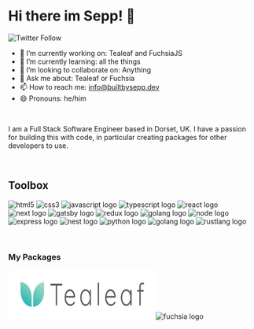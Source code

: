 # Hi there im Sepp! 👋
![Twitter Follow](https://img.shields.io/twitter/follow/phl3bas)

- 🔭 I’m currently working on: Tealeaf and FuchsiaJS 
- 🌱 I’m currently learning: all the things
- 👯 I’m looking to collaborate on: Anything
- 💬 Ask me about: Tealeaf or Fuchsia
- 📫 How to reach me: info@builtbysepp.dev
- 😄 Pronouns: he/him


<br/>

I am a Full Stack Software Engineer based in Dorset, UK. I have a passion for building this with code, in particular creating packages for other developers to use.

<br/>

## Toolbox

<img src="https://cdn.worldvectorlogo.com/logos/html5.svg" alt="html5" height="50" width="50" /> <img src="https://cdn.worldvectorlogo.com/logos/css-5.svg" alt="css3" height="50" width="50" /> <img src="https://cdn.worldvectorlogo.com/logos/logo-javascript.svg" alt="javascript logo" height="50" width="50" /> <img src="https://cdn.worldvectorlogo.com/logos/typescript.svg" alt="typescript logo" height="50" width="50" /> <img src="https://cdn.worldvectorlogo.com/logos/react-2.svg" alt="react logo" height="50" width="50" /> <img src="https://cdn.worldvectorlogo.com/logos/next-js.svg" alt="next logo" height="50" width="50" /> <img src="https://cdn.worldvectorlogo.com/logos/gatsby.svg" alt="gatsby logo" height="50" width="50" /> <img src="https://cdn.worldvectorlogo.com/logos/redux.svg" alt="redux logo" height="50" width="50" /> <img src="https://cdn.worldvectorlogo.com/logos/vue-9.svg" alt="golang logo" height="50" width="50" /> <img src="https://cdn.worldvectorlogo.com/logos/nodejs-1.svg" alt="node logo" height="50" width="50" /> <img src="https://cdn.worldvectorlogo.com/logos/express-109.svg" alt="express logo" height="50" width="50" /> <img src="https://cdn.worldvectorlogo.com/logos/nestjs.svg" alt="nest logo" height="50" width="50" /> <img src="https://cdn.worldvectorlogo.com/logos/python-5.svg" alt="python logo" height="50" width="50" /> <img src="https://cdn.worldvectorlogo.com/logos/go-6.svg" alt="golang logo" height="50" width="50" /> <img src="https://cdn.worldvectorlogo.com/logos/rust.svg" alt="rustlang logo" height="50" width="50" />

<br/>

### My Packages

<img src="https://raw.githubusercontent.com/Phl3bas/Tealeaf/main/assets/tealeaf-primary.svg" alt="tealeaf logo" height="100" width="300" /><img src="https://raw.githubusercontent.com/Phl3bas/FuchsiaJS/master/assets/fuchsia-logo.svg" alt="fuchsia logo" height="40" width="300" />



